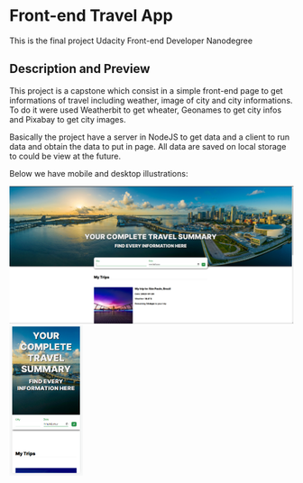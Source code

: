 # Front-end Travel App

This is the final project Udacity Front-end Developer Nanodegree

## Description and Preview

This project is a capstone which consist in a simple front-end page to get informations of travel including weather, image of city and city informations. To do it were used Weatherbit to get wheater, Geonames to get city infos and Pixabay to get city images.

Basically the project have a server in NodeJS to get data and a client to run data and obtain the data to put in page. All data are saved on local storage to could be view at the future.

Below we have mobile and desktop illustrations:

<div>
  <img src="https://github.com/lejoaoconte/front-end-travel-app/blob/main/images/image1.png?raw=true" width="550px" />
  <img src="https://github.com/lejoaoconte/front-end-travel-app/blob/main/images/image2.png?raw=true" width="130px" />
</div>

